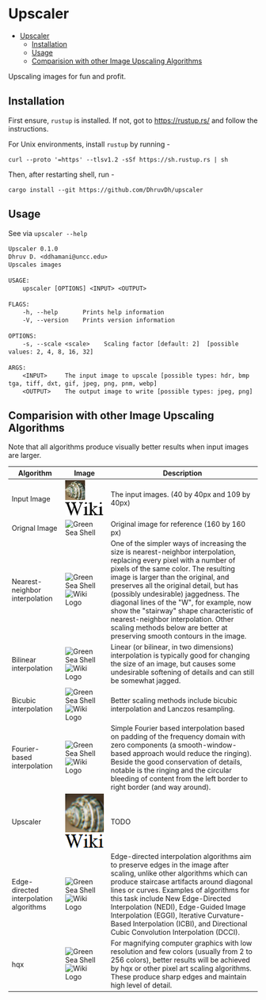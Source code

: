 # Upscaler

- [Upscaler](#upscaler)
  - [Installation](#installation)
  - [Usage](#usage)
  - [Comparision with other Image Upscaling Algorithms](#comparision-with-other-image-upscaling-algorithms)

Upscaling images for fun and profit.

## Installation

First ensure, `rustup` is installed. If not, got to https://rustup.rs/ and follow the instructions.

For Unix environments, install `rustup` by running -

```
curl --proto '=https' --tlsv1.2 -sSf https://sh.rustup.rs | sh
```

Then, after restarting shell, run -

```
cargo install --git https://github.com/DhruvDh/upscaler
```

## Usage

See via `upscaler --help`

```
Upscaler 0.1.0
Dhruv D. <ddhamani@uncc.edu>
Upscales images

USAGE:
    upscaler [OPTIONS] <INPUT> <OUTPUT>

FLAGS:
    -h, --help       Prints help information
    -V, --version    Prints version information

OPTIONS:
    -s, --scale <scale>    Scaling factor [default: 2]  [possible values: 2, 4, 8, 16, 32]

ARGS:
    <INPUT>     The input image to upscale [possible types: hdr, bmp tga, tiff, dxt, gif, jpeg, png, pnm, webp]
    <OUTPUT>    The output image to write [possible types: jpeg, png]
```

## Comparision with other Image Upscaling Algorithms

Note that all algorithms produce visually better results when input images are larger.

| Algorithm     | Image                                                                                                                     | Description                                    |
| ------------- | ------------------------------------------------------------------------------------------------------------------------- | ---------------------------------------------- |
| Input Image   | ![Green Sea Shell](test/green_sea_shell.png) ![Wiki logo](test/wiki_logo.png)                                             | The input images. (40 by 40px and 109 by 40px) |
| Orignal Image | ![Green Sea Shell](https://upload.wikimedia.org/wikipedia/commons/a/a6/160_by_160_thumbnail_of_%27Green_Sea_Shell%27.png) | Original image for reference (160 by 160 px)    |
| Nearest-neighbor interpolation | ![Green Sea Shell](https://upload.wikimedia.org/wikipedia/commons/4/4e/40_by_40_thumbnail_of_%27Green_Sea_Shell%27_%28x4_Nearest_Neighbour%29.png) ![Wiki Logo](https://upload.wikimedia.org/wikipedia/commons/4/4d/Image-after-trivial-scaling.png) | One of the simpler ways of increasing the size is nearest-neighbor interpolation, replacing every pixel with a number of pixels of the same color. The resulting image is larger than the original, and preserves all the original detail, but has (possibly undesirable) jaggedness. The diagonal lines of the "W", for example, now show the "stairway" shape characteristic of nearest-neighbor interpolation. Other scaling methods below are better at preserving smooth contours in the image. |
| Bilinear interpolation | ![Green Sea Shell](https://upload.wikimedia.org/wikipedia/commons/9/93/40_by_40_thumbnail_of_%27Green_Sea_Shell%27_%28x4_Bilinear%29.png) ![Wiki Logo](https://upload.wikimedia.org/wikipedia/commons/c/cc/Image-after-linear-interpolation.png) | Linear (or bilinear, in two dimensions) interpolation is typically good for changing the size of an image, but causes some undesirable softening of details and can still be somewhat jagged. |
| Bicubic interpolation | ![Green Sea Shell](https://upload.wikimedia.org/wikipedia/commons/d/dc/40_by_40_thumbnail_of_%27Green_Sea_Shell%27_%28x4_Bicubic%29.png) ![Wiki Logo](https://upload.wikimedia.org/wikipedia/commons/c/c3/Image-after-cubic-interpolation.png) | Better scaling methods include bicubic interpolation and Lanczos resampling. |
| Fourier-based interpolation | ![Green Sea Shell](https://upload.wikimedia.org/wikipedia/commons/5/50/40_by_40_thumbnail_of_%27Green_Sea_Shell%27_fourier_interpolated.png) ![Wiki Logo](https://upload.wikimedia.org/wikipedia/commons/b/b1/Image-after-fourier_saturated.png) | Simple Fourier based interpolation based on padding of the frequency domain with zero components (a smooth-window-based approach would reduce the ringing). Beside the good conservation of details, notable is the ringing and the circular bleeding of content from the left border to right border (and way around). |
| Upscaler | ![Green Sea Shell](./test/green_sea_shell_4x.png) ![Wiki Logo](./test/wiki_logo_4x.png) | TODO |
| Edge-directed interpolation algorithms | ![Green Sea Shell](https://upload.wikimedia.org/wikipedia/commons/1/1c/40_by_40_thumbnail_of_%27Green_Sea_Shell%27_%28x4_DCCI%29.png) ![Wiki Logo](https://upload.wikimedia.org/wikipedia/commons/f/f1/Wiki_dcci_2x.png) | Edge-directed interpolation algorithms aim to preserve edges in the image after scaling, unlike other algorithms which can produce staircase artifacts around diagonal lines or curves. Examples of algorithms for this task include New Edge-Directed Interpolation (NEDI), Edge-Guided Image Interpolation (EGGI), Iterative Curvature-Based Interpolation (ICBI), and Directional Cubic Convolution Interpolation (DCCI). |
| hqx | ![Green Sea Shell](https://upload.wikimedia.org/wikipedia/commons/7/7f/40_by_40_thumbnail_of_%27Green_Sea_Shell%27_%28Hq4x%29.png) ![Wiki Logo](https://upload.wikimedia.org/wikipedia/commons/f/f4/Image-after-hq2x.png) | For magnifying computer graphics with low resolution and few colors (usually from 2 to 256 colors), better results will be achieved by hqx or other pixel art scaling algorithms. These produce sharp edges and maintain high level of detail. |
